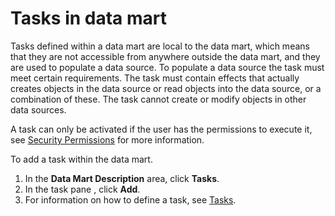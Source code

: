 # Tasks in data mart

Tasks defined within a data mart are local to the data mart, which means that they are not accessible from anywhere outside the data mart, and they are used to populate a data source. To populate a data source the task must meet certain requirements. The task must contain effects that actually creates objects in the data source or read objects into the data source, or a combination of these. The task cannot create or modify objects in other data sources.  

A task can only be activated if the user has the permissions to execute it, see [Security Permissions](../../../developers/defining-an-app-model/security/security-permissions.md) for more information.

To add a task within the data mart.

1.  In the **Data Mart Description** area, click **Tasks**.
2.  In the task pane , click **Add**.
3.  For information on how to define a task, see [Tasks](../../../developers/defining-an-app-model/logic/tasks.md).

